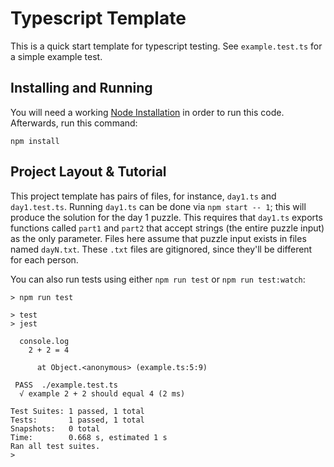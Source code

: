 # Typescript Template

This is a quick start template for typescript testing. See `example.test.ts` for a simple example test.

## Installing and Running

You will need a working [Node Installation](https://nodejs.org/en/download/) in order to run this code. Afterwards, run this command:

```
npm install
```

## Project Layout & Tutorial

This project template has pairs of files, for instance, `day1.ts` and `day1.test.ts`.
Running `day1.ts` can be done via `npm start -- 1`; this will produce the solution
for the day 1 puzzle. This requires that `day1.ts` exports functions called `part1` and `part2` that accept strings (the entire puzzle input) as the only parameter.
Files here assume that puzzle input exists in files named `dayN.txt`. These `.txt` files are gitignored, since they'll be different for each person.

You can also run tests using either `npm run test` or `npm run test:watch`:

```
> npm run test

> test
> jest

  console.log
    2 + 2 = 4

      at Object.<anonymous> (example.ts:5:9)

 PASS  ./example.test.ts
  √ example 2 + 2 should equal 4 (2 ms)

Test Suites: 1 passed, 1 total
Tests:       1 passed, 1 total
Snapshots:   0 total
Time:        0.668 s, estimated 1 s
Ran all test suites.
>
```